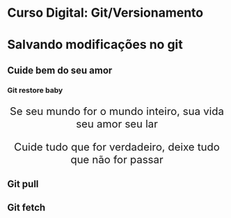 ﻿# Curso Digital: Git/Versionamento

# Salvando modificações no git 

## Cuide bem do seu amor

### Git restore baby

<p>Se seu mundo for o mundo inteiro, sua vida seu amor seu lar</p>
<p>Cuide tudo que for verdadeiro, deixe tudo que não for passar</p>

## Git pull

## Git fetch

<style>
  p {
    text-align: center;
    font-size: 1.5rem;
  }
</style>
